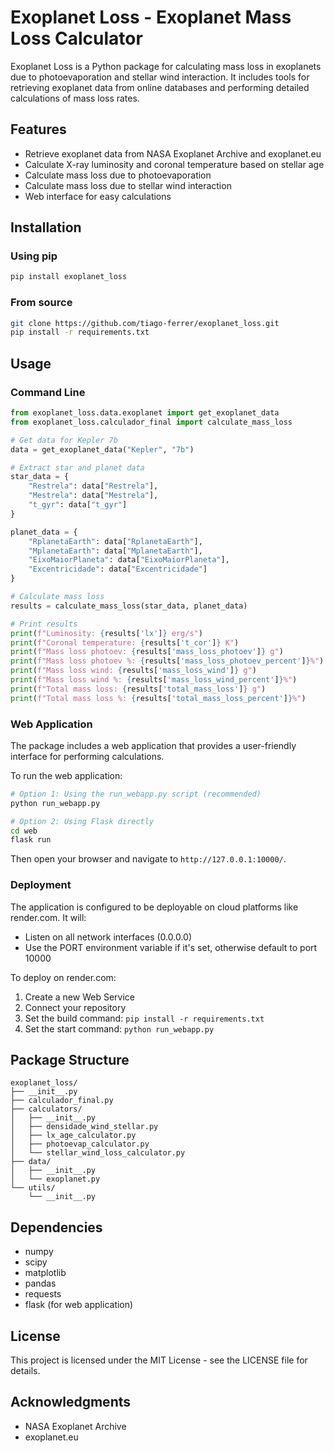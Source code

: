 # Exoplanet Loss - Exoplanet Mass Loss Calculator

Exoplanet Loss is a Python package for calculating mass loss in exoplanets due to photoevaporation and stellar wind interaction. It includes tools for retrieving exoplanet data from online databases and performing detailed calculations of mass loss rates.

## Features

- Retrieve exoplanet data from NASA Exoplanet Archive and exoplanet.eu
- Calculate X-ray luminosity and coronal temperature based on stellar age
- Calculate mass loss due to photoevaporation
- Calculate mass loss due to stellar wind interaction
- Web interface for easy calculations

## Installation

### Using pip

```bash
pip install exoplanet_loss
```

### From source

```bash
git clone https://github.com/tiago-ferrer/exoplanet_loss.git
pip install -r requirements.txt
```

## Usage

### Command Line

```python
from exoplanet_loss.data.exoplanet import get_exoplanet_data
from exoplanet_loss.calculador_final import calculate_mass_loss

# Get data for Kepler 7b
data = get_exoplanet_data("Kepler", "7b")

# Extract star and planet data
star_data = {
    "Restrela": data["Restrela"],
    "Mestrela": data["Mestrela"],
    "t_gyr": data["t_gyr"]
}

planet_data = {
    "RplanetaEarth": data["RplanetaEarth"],
    "MplanetaEarth": data["MplanetaEarth"],
    "EixoMaiorPlaneta": data["EixoMaiorPlaneta"],
    "Excentricidade": data["Excentricidade"]
}

# Calculate mass loss
results = calculate_mass_loss(star_data, planet_data)

# Print results
print(f"Luminosity: {results['lx']} erg/s")
print(f"Coronal temperature: {results['t_cor']} K")
print(f"Mass loss photoev: {results['mass_loss_photoev']} g")
print(f"Mass loss photoev %: {results['mass_loss_photoev_percent']}%")
print(f"Mass loss wind: {results['mass_loss_wind']} g")
print(f"Mass loss wind %: {results['mass_loss_wind_percent']}%")
print(f"Total mass loss: {results['total_mass_loss']} g")
print(f"Total mass loss %: {results['total_mass_loss_percent']}%")
```

### Web Application

The package includes a web application that provides a user-friendly interface for performing calculations.

To run the web application:

```bash
# Option 1: Using the run_webapp.py script (recommended)
python run_webapp.py

# Option 2: Using Flask directly
cd web
flask run
```

Then open your browser and navigate to `http://127.0.0.1:10000/`.

### Deployment

The application is configured to be deployable on cloud platforms like render.com. It will:

- Listen on all network interfaces (0.0.0.0)
- Use the PORT environment variable if it's set, otherwise default to port 10000

To deploy on render.com:

1. Create a new Web Service
2. Connect your repository
3. Set the build command: `pip install -r requirements.txt`
4. Set the start command: `python run_webapp.py`

## Package Structure

```
exoplanet_loss/
├── __init__.py
├── calculador_final.py
├── calculators/
│   ├── __init__.py
│   ├── densidade_wind_stellar.py
│   ├── lx_age_calculator.py
│   ├── photoevap_calculator.py
│   └── stellar_wind_loss_calculator.py
├── data/
│   ├── __init__.py
│   └── exoplanet.py
└── utils/
    └── __init__.py
```

## Dependencies

- numpy
- scipy
- matplotlib
- pandas
- requests
- flask (for web application)

## License

This project is licensed under the MIT License - see the LICENSE file for details.

## Acknowledgments

- NASA Exoplanet Archive
- exoplanet.eu
